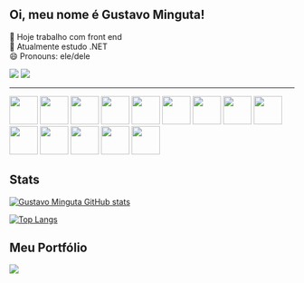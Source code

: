 ## Oi, meu nome é Gustavo Minguta! 

🔭 Hoje trabalho com front end <br>
🌱 Atualmente estudo .NET <br>
😄 Pronouns: ele/dele <br>

<a href="https://www.instagram.com/gustavominguta/" target="_blank"><img src="https://img.shields.io/badge/-Instagram-%23E4405F?style=for-the-badge&logo=instagram&logoColor=white" target="_blank"></a>
 <a href="https://www.linkedin.com/in/gustavominguta/" target="_blank"><img src="https://img.shields.io/badge/-LinkedIn-%230077B5?style=for-the-badge&logo=linkedin&logoColor=white" target="_blank"></a>
<hr>
<section>
<img width=50px src="https://cdn.jsdelivr.net/gh/devicons/devicon/icons/html5/html5-original.svg" />
<img width=50px src="https://cdn.jsdelivr.net/gh/devicons/devicon/icons/css3/css3-original.svg" />
<img width=50px src="https://cdn.jsdelivr.net/gh/devicons/devicon/icons/sass/sass-original.svg" />    
<img width= 50px src="https://cdn.jsdelivr.net/gh/devicons/devicon/icons/javascript/javascript-original.svg" />
<img width= 50px src="https://cdn.jsdelivr.net/gh/devicons/devicon/icons/typescript/typescript-original.svg" />
<img width = 50px src="https://cdn.jsdelivr.net/gh/devicons/devicon/icons/react/react-original.svg" />
<img width = 50px src="https://cdn.jsdelivr.net/gh/devicons/devicon/icons/nextjs/nextjs-original.svg"
 />
<img width=50px src="https://cdn.jsdelivr.net/gh/devicons/devicon/icons/wordpress/wordpress-plain.svg" />
<img width = 50px src="https://cdn.jsdelivr.net/gh/devicons/devicon/icons/python/python-original.svg" /> 
<img width=50px src="https://cdn.jsdelivr.net/gh/devicons/devicon/icons/nodejs/nodejs-plain.svg" />
<img width=50px src="https://cdn.jsdelivr.net/gh/devicons/devicon/icons/git/git-original.svg" />
<img width=50px src="https://cdn.jsdelivr.net/gh/devicons/devicon/icons/vscode/vscode-original.svg" />
<img width= 50px src="https://cdn.jsdelivr.net/gh/devicons/devicon@latest/icons/csharp/csharp-original.svg" />
<img width= 50px src="https://cdn.jsdelivr.net/gh/devicons/devicon@latest/icons/microsoftsqlserver/microsoftsqlserver-original.svg" /> 
          
          
          
          

          
          
          
</section>

## Stats
  
[![Gustavo Minguta GitHub stats](https://github-readme-stats.vercel.app/api?username=mIINguta&show_icons=true&theme=dark)](https://github.com/mIINguta/github-readme-stats)



[![Top Langs](https://github-readme-stats.vercel.app/api/top-langs/?username=mIINguta&layout=compact&theme=dark)](https://github.com/mIINguta/github-readme-stats)


## Meu Portfólio
  <a href="https://github.com/mIINguta/portfolio">
  <img align="center" src="https://github-readme-stats.vercel.app/api/pin/?username=mIINguta&repo=portfolio&theme=dark" />
</a>


          
